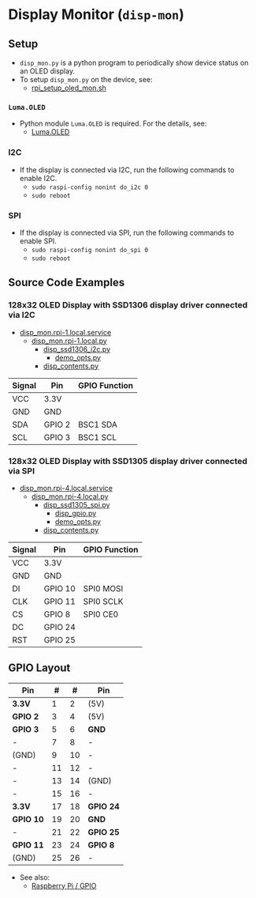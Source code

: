 # Display Monitor (`disp-mon`)

## Setup

- `disp_mon.py` is a python program to periodically show device status on an OLED display.
- To setup `disp_mon.py` on the device, see:
  - [rpi_setup_oled_mon.sh](../../rpi_setup_oled_mon.sh)

### `Luma.OLED`

- Python module `Luma.OLED` is required. For the details, see:
  - [Luma.OLED](<luma.oled.md>)

### I2C

- If the display is connected via I2C, run the following commands to enable I2C.
  - `sudo raspi-config nonint do_i2c 0`
  - `sudo reboot`

### SPI

- If the display is connected via SPI, run the following commands to enable SPI.
  - `sudo raspi-config nonint do_spi 0`
  - `sudo reboot`

## Source Code Examples

### 128x32 OLED Display with SSD1306 display driver connected via I2C

- [disp_mon.rpi-1.local.service](disp_mon.rpi-1.local.service)
  - [disp_mon.rpi-1.local.py](disp_mon.rpi-1.local.py)
    - [disp_ssd1306_i2c.py](<disp_ssd1306_i2c.py>)
      - [demo_opts.py](<demo_opts.py>)
    - [disp_contents.py](<disp_contents.py>)

| Signal | Pin    | GPIO Function |
|--------|--------|---------------|
| VCC    | 3.3V   |               |
| GND    | GND    |               |
| SDA    | GPIO 2 | BSC1 SDA      |
| SCL    | GPIO 3 | BSC1 SCL      |

### 128x32 OLED Display with SSD1305 display driver connected via SPI

- [disp_mon.rpi-4.local.service](disp_mon.rpi-4.local.service)
  - [disp_mon.rpi-4.local.py](disp_mon.rpi-4.local.py)
    - [disp_ssd1305_spi.py](<disp_ssd1305_spi.py>)
      - [disp_gpio.py](<disp_gpio.py>)
      - [demo_opts.py](<demo_opts.py>)
    - [disp_contents.py](<disp_contents.py>)

| Signal | Pin     | GPIO Function |
|--------|---------|---------------|
| VCC    | 3.3V    |               |
| GND    | GND     |               |
| DI     | GPIO 10 | SPI0 MOSI     |
| CLK    | GPIO 11 | SPI0 SCLK     |
| CS     | GPIO 8  | SPI0 CE0      |
| DC     | GPIO 24 |               |
| RST    | GPIO 25 |               |

## GPIO Layout

| Pin         | #  | #  | Pin |
|-------------|----|----|-----|
| **3.3V**    | 1  | 2  | (5V) |
| **GPIO 2**  | 3  | 4  | (5V) |
| **GPIO 3**  | 5  | 6  | **GND** |
| -           | 7  | 8  | -   |
| (GND)       | 9  | 10 | -   |
| -           | 11 | 12 | -   |
| -           | 13 | 14 | (GND) |
| -           | 15 | 16 | -   |
| **3.3V**    | 17 | 18 | **GPIO 24** |
| **GPIO 10** | 19 | 20 | **GND** |
| -           | 21 | 22 | **GPIO 25** |
| **GPIO 11** | 23 | 24 | **GPIO 8** |
| (GND)       | 25 | 26 | -   |

- See also:
  - [Raspberry Pi / GPIO](<../../Raspberry Pi/gpio.md>)
